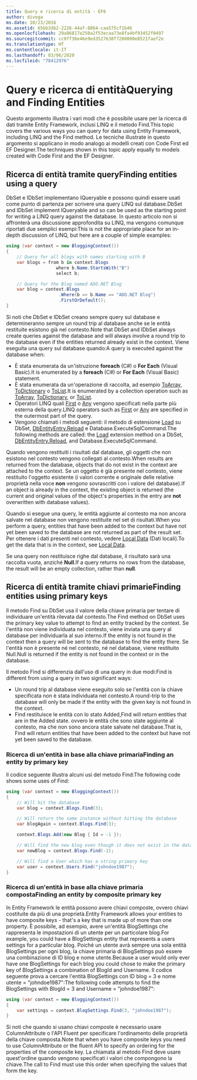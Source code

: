 ```yaml
---
title: Query e ricerca di entità - EF6
author: divega
ms.date: 10/23/2016
ms.assetid: 65bb3db2-2226-44af-8864-caa575cf1b46
ms.openlocfilehash: 29a86817e250a2f53ecaa73e8fa4bf93452f0497
ms.sourcegitcommit: cc0ff36e46e9ed3527638f7208000e8521faef2e
ms.translationtype: HT
ms.contentlocale: it-IT
ms.lasthandoff: 03/06/2020
ms.locfileid: "78412976"
---
```

# <a name="querying-and-finding-entities"></a><span data-ttu-id="d3905-102">Query e ricerca di entità</span><span class="sxs-lookup"><span data-stu-id="d3905-102">Querying and Finding Entities</span></span>
<span data-ttu-id="d3905-103">Questo argomento illustra i vari modi che è possibile usare per la ricerca di dati tramite Entity Framework, inclusi LINQ e il metodo Find.</span><span class="sxs-lookup"><span data-stu-id="d3905-103">This topic covers the various ways you can query for data using Entity Framework, including LINQ and the Find method.</span></span> <span data-ttu-id="d3905-104">Le tecniche illustrate in questo argomento si applicano in modo analogo ai modelli creati con Code First ed EF Designer.</span><span class="sxs-lookup"><span data-stu-id="d3905-104">The techniques shown in this topic apply equally to models created with Code First and the EF Designer.</span></span>  

## <a name="finding-entities-using-a-query"></a><span data-ttu-id="d3905-105">Ricerca di entità tramite query</span><span class="sxs-lookup"><span data-stu-id="d3905-105">Finding entities using a query</span></span>  

<span data-ttu-id="d3905-106">DbSet e IDbSet implementano IQueryable e possono quindi essere usati come punto di partenza per scrivere una query LINQ sul database.</span><span class="sxs-lookup"><span data-stu-id="d3905-106">DbSet and IDbSet implement IQueryable and so can be used as the starting point for writing a LINQ query against the database.</span></span> <span data-ttu-id="d3905-107">In questo articolo non si affronterà una discussione approfondita su LINQ, ma vengono comunque riportati due semplici esempi:</span><span class="sxs-lookup"><span data-stu-id="d3905-107">This is not the appropriate place for an in-depth discussion of LINQ, but here are a couple of simple examples:</span></span>  

``` csharp
using (var context = new BloggingContext())
{
    // Query for all blogs with names starting with B
    var blogs = from b in context.Blogs
                   where b.Name.StartsWith("B")
                   select b;

    // Query for the Blog named ADO.NET Blog
    var blog = context.Blogs
                    .Where(b => b.Name == "ADO.NET Blog")
                    .FirstOrDefault();
}
```  

<span data-ttu-id="d3905-108">Si noti che DbSet e IDbSet creano sempre query sul database e determineranno sempre un round trip al database anche se le entità restituite esistono già nel contesto.</span><span class="sxs-lookup"><span data-stu-id="d3905-108">Note that DbSet and IDbSet always create queries against the database and will always involve a round trip to the database even if the entities returned already exist in the context.</span></span> <span data-ttu-id="d3905-109">Viene eseguita una query sul database quando:</span><span class="sxs-lookup"><span data-stu-id="d3905-109">A query is executed against the database when:</span></span>  

- <span data-ttu-id="d3905-110">È stata enumerata da un'istruzione **foreach** (C#) o **For Each** (Visual Basic).</span><span class="sxs-lookup"><span data-stu-id="d3905-110">It is enumerated by a **foreach** (C#) or **For Each** (Visual Basic) statement.</span></span>  
- <span data-ttu-id="d3905-111">È stata enumerata da un'operazione di raccolta, ad esempio [ToArray](https://msdn.microsoft.com/library/bb298736), [ToDictionary](https://msdn.microsoft.com/library/system.linq.enumerable.todictionary) o [ToList](https://msdn.microsoft.com/library/bb342261).</span><span class="sxs-lookup"><span data-stu-id="d3905-111">It is enumerated by a collection operation such as [ToArray](https://msdn.microsoft.com/library/bb298736), [ToDictionary](https://msdn.microsoft.com/library/system.linq.enumerable.todictionary), or [ToList](https://msdn.microsoft.com/library/bb342261).</span></span>  
- <span data-ttu-id="d3905-112">Operatori LINQ quali [First](https://msdn.microsoft.com/library/bb291976) o [Any](https://msdn.microsoft.com/library/bb337697) vengono specificati nella parte più esterna della query.</span><span class="sxs-lookup"><span data-stu-id="d3905-112">LINQ operators such as [First](https://msdn.microsoft.com/library/bb291976) or [Any](https://msdn.microsoft.com/library/bb337697) are specified in the outermost part of the query.</span></span>  
- <span data-ttu-id="d3905-113">Vengono chiamati i metodi seguenti: il metodo di estensione [Load](https://msdn.microsoft.com/library/system.data.entity.dbextensions.load) su DbSet, [DbEntityEntry.Reload](https://msdn.microsoft.com/library/system.data.entity.infrastructure.dbentityentry.reload.aspx) e Database.ExecuteSqlCommand.</span><span class="sxs-lookup"><span data-stu-id="d3905-113">The following methods are called: the [Load](https://msdn.microsoft.com/library/system.data.entity.dbextensions.load) extension method on a DbSet, [DbEntityEntry.Reload](https://msdn.microsoft.com/library/system.data.entity.infrastructure.dbentityentry.reload.aspx), and Database.ExecuteSqlCommand.</span></span>  

<span data-ttu-id="d3905-114">Quando vengono restituiti i risultati dal database, gli oggetti che non esistono nel contesto vengono collegati al contesto.</span><span class="sxs-lookup"><span data-stu-id="d3905-114">When results are returned from the database, objects that do not exist in the context are attached to the context.</span></span> <span data-ttu-id="d3905-115">Se un oggetto è già presente nel contesto, viene restituito l'oggetto esistente (i valori corrente e originale delle relative proprietà nella voce **non** vengono sovrascritti con i valore del database).</span><span class="sxs-lookup"><span data-stu-id="d3905-115">If an object is already in the context, the existing object is returned (the current and original values of the object's properties in the entry are **not** overwritten with database values).</span></span>  

<span data-ttu-id="d3905-116">Quando si esegue una query, le entità aggiunte al contesto ma non ancora salvate nel database non vengono restituite nel set di risultati.</span><span class="sxs-lookup"><span data-stu-id="d3905-116">When you perform a query, entities that have been added to the context but have not yet been saved to the database are not returned as part of the result set.</span></span> <span data-ttu-id="d3905-117">Per ottenere i dati presenti nel contesto, vedere [Local Data](~/ef6/querying/local-data.md) (Dati locali).</span><span class="sxs-lookup"><span data-stu-id="d3905-117">To get the data that is in the context, see [Local Data](~/ef6/querying/local-data.md).</span></span>  

<span data-ttu-id="d3905-118">Se una query non restituisce righe dal database, il risultato sarà una raccolta vuota, anziché **Null**.</span><span class="sxs-lookup"><span data-stu-id="d3905-118">If a query returns no rows from the database, the result will be an empty collection, rather than **null**.</span></span>  

## <a name="finding-entities-using-primary-keys"></a><span data-ttu-id="d3905-119">Ricerca di entità tramite chiavi primarie</span><span class="sxs-lookup"><span data-stu-id="d3905-119">Finding entities using primary keys</span></span>  

<span data-ttu-id="d3905-120">Il metodo Find su DbSet usa il valore della chiave primaria per tentare di individuare un'entità rilevata dal contesto.</span><span class="sxs-lookup"><span data-stu-id="d3905-120">The Find method on DbSet uses the primary key value to attempt to find an entity tracked by the context.</span></span> <span data-ttu-id="d3905-121">Se l'entità non viene individuata nel contesto, viene inviata una query al database per individuarla al suo interno.</span><span class="sxs-lookup"><span data-stu-id="d3905-121">If the entity is not found in the context then a query will be sent to the database to find the entity there.</span></span> <span data-ttu-id="d3905-122">Se l'entità non è presente né nel contesto, né nel database, viene restituito Null.</span><span class="sxs-lookup"><span data-stu-id="d3905-122">Null is returned if the entity is not found in the context or in the database.</span></span>  

<span data-ttu-id="d3905-123">Il metodo Find si differenzia dall'uso di una query in due modi:</span><span class="sxs-lookup"><span data-stu-id="d3905-123">Find is different from using a query in two significant ways:</span></span>  

- <span data-ttu-id="d3905-124">Un round trip al database viene eseguito solo se l'entità con la chiave specificata non è stata individuata nel contesto.</span><span class="sxs-lookup"><span data-stu-id="d3905-124">A round-trip to the database will only be made if the entity with the given key is not found in the context.</span></span>  
- <span data-ttu-id="d3905-125">Find restituisce le entità con lo stato Added,</span><span class="sxs-lookup"><span data-stu-id="d3905-125">Find will return entities that are in the Added state.</span></span> <span data-ttu-id="d3905-126">ovvero le entità che sono state aggiunte al contesto, ma che non sono ancora state salvate nel database.</span><span class="sxs-lookup"><span data-stu-id="d3905-126">That is, Find will return entities that have been added to the context but have not yet been saved to the database.</span></span>  
### <a name="finding-an-entity-by-primary-key"></a><span data-ttu-id="d3905-127">Ricerca di un'entità in base alla chiave primaria</span><span class="sxs-lookup"><span data-stu-id="d3905-127">Finding an entity by primary key</span></span>  

<span data-ttu-id="d3905-128">Il codice seguente illustra alcuni usi del metodo Find:</span><span class="sxs-lookup"><span data-stu-id="d3905-128">The following code shows some uses of Find:</span></span>  

``` csharp
using (var context = new BloggingContext())
{
    // Will hit the database
    var blog = context.Blogs.Find(3);

    // Will return the same instance without hitting the database
    var blogAgain = context.Blogs.Find(3);

    context.Blogs.Add(new Blog { Id = -1 });

    // Will find the new blog even though it does not exist in the database
    var newBlog = context.Blogs.Find(-1);

    // Will find a User which has a string primary key
    var user = context.Users.Find("johndoe1987");
}
```  

### <a name="finding-an-entity-by-composite-primary-key"></a><span data-ttu-id="d3905-129">Ricerca di un'entità in base alla chiave primaria composta</span><span class="sxs-lookup"><span data-stu-id="d3905-129">Finding an entity by composite primary key</span></span>  

<span data-ttu-id="d3905-130">In Entity Framework le entità possono avere chiavi composte, ovvero chiavi costituite da più di una proprietà.</span><span class="sxs-lookup"><span data-stu-id="d3905-130">Entity Framework allows your entities to have composite keys - that's a key that is made up of more than one property.</span></span> <span data-ttu-id="d3905-131">È possibile, ad esempio, avere un'entità BlogSettings che rappresenta le impostazioni di un utente per un particolare blog.</span><span class="sxs-lookup"><span data-stu-id="d3905-131">For example, you could have a BlogSettings entity that represents a users settings for a particular blog.</span></span> <span data-ttu-id="d3905-132">Poiché un utente avrà sempre una sola entità BlogSettings per ogni blog, la chiave primaria di BlogSettings può essere una combinazione di ID blog e nome utente.</span><span class="sxs-lookup"><span data-stu-id="d3905-132">Because a user would only ever have one BlogSettings for each blog you could chose to make the primary key of BlogSettings a combination of BlogId and Username.</span></span> <span data-ttu-id="d3905-133">Il codice seguente prova a cercare l'entità BlogSettings con ID blog = 3 e nome utente = "johndoe1987":</span><span class="sxs-lookup"><span data-stu-id="d3905-133">The following code attempts to find the BlogSettings with BlogId = 3 and Username = "johndoe1987":</span></span>  

``` csharp  
using (var context = new BloggingContext())
{
    var settings = context.BlogSettings.Find(3, "johndoe1987");
}
```  

<span data-ttu-id="d3905-134">Si noti che quando si usano chiavi composte è necessario usare ColumnAttribute o l'API Fluent per specificare l'ordinamento delle proprietà della chiave composta.</span><span class="sxs-lookup"><span data-stu-id="d3905-134">Note that when you have composite keys you need to use ColumnAttribute or the fluent API to specify an ordering for the properties of the composite key.</span></span> <span data-ttu-id="d3905-135">La chiamata al metodo Find deve usare quest'ordine quando vengono specificati i valori che compongono la chiave.</span><span class="sxs-lookup"><span data-stu-id="d3905-135">The call to Find must use this order when specifying the values that form the key.</span></span>  
